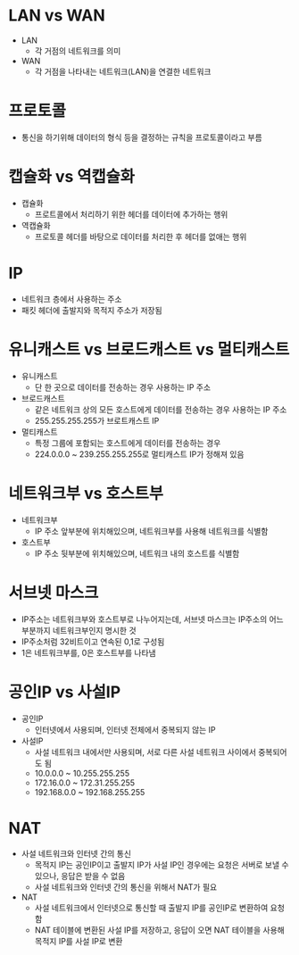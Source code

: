 
# LAN vs WAN
* LAN
  * 각 거점의 네트워크를 의미
* WAN
  * 각 거점을 나타내는 네트워크(LAN)을 연결한 네트워크

# 프로토콜
* 통신을 하기위해 데이터의 형식 등을 결정하는 규칙을 프로토콜이라고 부름

# 캡슐화 vs 역캡슐화
* 캡슐화
  * 프로트콜에서 처리하기 위한 헤더를 데이터에 추가하는 행위
* 역캡슐화
  * 프로토콜 헤더를 바탕으로 데이터를 처리한 후 헤더를 없애는 행위

# IP
* 네트워크 층에서 사용하는 주소
* 패킷 헤더에 출발지와 목적지 주소가 저장됨

# 유니캐스트 vs 브로드캐스트 vs 멀티캐스트
* 유니캐스트
  * 단 한 곳으로 데이터를 전송하는 경우 사용하는 IP 주소
* 브로드캐스트
  * 같은 네트워크 상의 모든 호스트에게 데이터를 전송하는 경우 사용하는 IP 주소
  * 255.255.255.255가 브로트캐스트 IP
* 멀티캐스트
  * 특정 그룹에 포함되는 호스트에게 데이터를 전송하는 경우
  * 224.0.0.0 ~ 239.255.255.255로 멀티캐스트 IP가 정해져 있음

# 네트워크부 vs 호스트부
* 네트워크부
  * IP 주소 앞부분에 위치해있으며, 네트워크부를 사용해 네트워크를 식별함
* 호스트부
  * IP 주소 뒷부분에 위치해있으며, 네트워크 내의 호스트를 식별함

# 서브넷 마스크
* IP주소는 네트워크부와 호스트부로 나누어지는데, 서브넷 마스크는 IP주소의 어느부분까지 네트워크부인지 명시한 것
* IP주소처럼 32비트이고 연속된 0,1로 구성됨
* 1은 네트워크부를, 0은 호스트부를 나타냄

# 공인IP vs 사설IP
* 공인IP
  * 인터넷에서 사용되며, 인터넷 전체에서 중복되지 않는 IP
* 사설IP
  * 사설 네트워크 내에서만 사용되며, 서로 다른 사설 네트워크 사이에서 중복되어도 됨
  * 10.0.0.0 ~ 10.255.255.255
  * 172.16.0.0 ~ 172.31.255.255
  * 192.168.0.0 ~ 192.168.255.255

# NAT
* 사설 네트워크와 인터넷 간의 통신
  * 목적지 IP는 공인IP이고 출발지 IP가 사설 IP인 경우에는 요청은 서버로 보낼 수 있으나, 응답은 받을 수 없음
  * 사설 네트워크와 인터넷 간의 통신을 위해서 NAT가 필요
* NAT
  * 사설 네트워크에서 인터넷으로 통신할 때 출발지 IP를 공인IP로 변환하여 요청함
  * NAT 테이블에 변환된 사설 IP를 저장하고, 응답이 오면 NAT 테이블을 사용해 목적지 IP를 사설 IP로 변환
